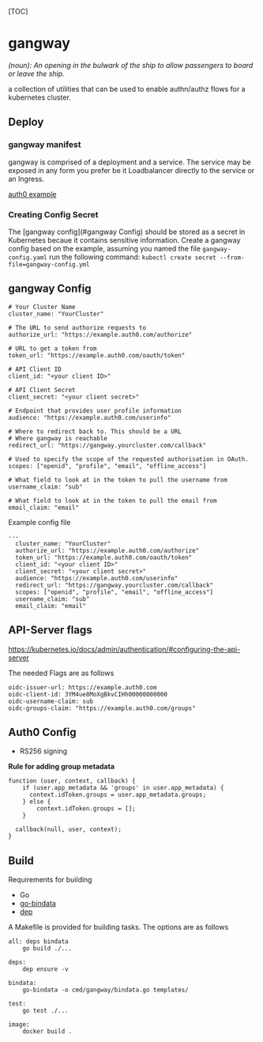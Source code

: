 [TOC]

gangway
=======

_(noun): An opening in the bulwark of the ship to allow passengers to board or leave the ship._

a collection of utilities that can be used to enable authn/authz flows for a kubernetes cluster.

## Deploy

### gangway manifest

gangway is comprised of a deployment and a service. The service may be exposed in any form you prefer be it Loadbalancer directly to the service or an Ingress.

[auth0 example](examples/auth0-gangway-example.yaml)


### Creating Config Secret

The [gangway config](#gangway Config) should be stored as a secret in Kubernetes becaue it contains sensitive information. Create a gangway config based on the example, assuming you named the file `gangway-config.yaml` run the following command: `kubectl create secret --from-file=gangway-config.yml`


## gangway Config

```
# Your Cluster Name
cluster_name: "YourCluster"

# The URL to send authorize requests to
authorize_url: "https://example.auth0.com/authorize"

# URL to get a token from 
token_url: "https://example.auth0.com/oauth/token" 

# API Client ID
client_id: "<your client ID>"

# API Client Secret
client_secret: "<your client secret>"

# Endpoint that provides user profile information
audience: "https://example.auth0.com/userinfo"

# Where to redirect back to. This should be a URL
# Where gangway is reachable
redirect_url: "https://gangway.yourcluster.com/callback" 

# Used to specify the scope of the requested authorisation in OAuth. 
scopes: ["openid", "profile", "email", "offline_access"] 

# What field to look at in the token to pull the username from
username_claim: "sub"

# What field to look at in the token to pull the email from
email_claim: "email"
```



Example config file

```
---
  cluster_name: "YourCluster"
  authorize_url: "https://example.auth0.com/authorize"  
  token_url: "https://example.auth0.com/oauth/token" 
  client_id: "<your client ID>"
  client_secret: "<your client secret>"
  audience: "https://example.auth0.com/userinfo"
  redirect_url: "https://gangway.yourcluster.com/callback" 
  scopes: ["openid", "profile", "email", "offline_access"] 
  username_claim: "sub"
  email_claim: "email"
```



## API-Server flags

https://kubernetes.io/docs/admin/authentication/#configuring-the-api-server

The needed Flags are as follows
```
oidc-issuer-url: https://example.auth0.com
oidc-client-id: 3YM4ue8MoXgBkvCIHh00000000000
oidc-username-claim: sub
oidc-groups-claim: "https://example.auth0.com/groups"
```
## Auth0 Config

- RS256 signing

**Rule for adding group metadata**
```
function (user, context, callback) {
    if (user.app_metadata && 'groups' in user.app_metadata) {
      context.idToken.groups = user.app_metadata.groups;
    } else {
        context.idToken.groups = [];
    }

  callback(null, user, context);
}
```



## Build

Requirements for building

- Go
- [go-bindata](https://github.com/jteeuwen/go-bindata)
- [dep](https://github.com/golang/dep)

A Makefile is provided for building tasks. The options are as follows

```
all: deps bindata
	go build ./...

deps:
	dep ensure -v

bindata:
	go-bindata -o cmd/gangway/bindata.go templates/

test:
	go test ./...

image:
	docker build .
```

